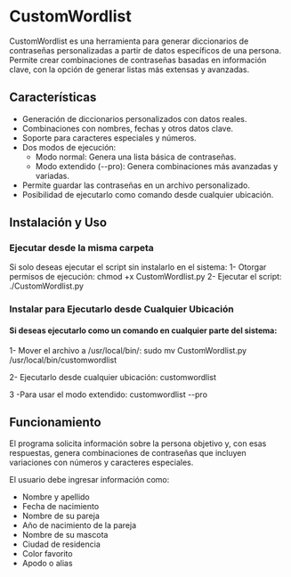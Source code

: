 # CustomWordlist

CustomWordlist es una herramienta para generar diccionarios de contraseñas personalizadas a partir de datos específicos de una persona.
Permite crear combinaciones de contraseñas basadas en información clave, con la opción de generar listas más extensas y avanzadas.

## Características
* Generación de diccionarios personalizados con datos reales.
* Combinaciones con nombres, fechas y otros datos clave.
* Soporte para caracteres especiales y números.
* Dos modos de ejecución:
  * Modo normal: Genera una lista básica de contraseñas.
  * Modo extendido (--pro): Genera combinaciones más avanzadas y variadas.
* Permite guardar las contraseñas en un archivo personalizado.
* Posibilidad de ejecutarlo como comando desde cualquier ubicación.

## Instalación y Uso

### Ejecutar desde la misma carpeta

Si solo deseas ejecutar el script sin instalarlo en el sistema:
    1- Otorgar permisos de ejecución:
          chmod +x CustomWordlist.py
    2- Ejecutar el script:
        ./CustomWordlist.py

### Instalar para Ejecutarlo desde Cualquier Ubicación

#### Si deseas ejecutarlo como un comando en cualquier parte del sistema:
  1- Mover el archivo a /usr/local/bin/:
    sudo mv CustomWordlist.py /usr/local/bin/customwordlist

  2- Ejecutarlo desde cualquier ubicación:
    customwordlist

  3 -Para usar el modo extendido:
    customwordlist --pro

## Funcionamiento
El programa solicita información sobre la persona objetivo y, con esas respuestas, genera combinaciones de contraseñas que incluyen variaciones con números y caracteres especiales.

El usuario debe ingresar información como:

* Nombre y apellido
* Fecha de nacimiento
* Nombre de su pareja
* Año de nacimiento de la pareja
* Nombre de su mascota
* Ciudad de residencia
* Color favorito
* Apodo o alias
